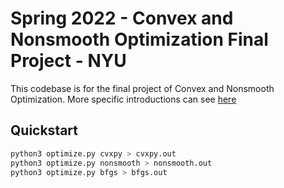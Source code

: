 # Spring 2022 - Convex and Nonsmooth Optimization Final Project - NYU

This codebase is for the final project of Convex and Nonsmooth Optimization. More specific introductions can see [here](convex_final.pdf)

## Quickstart
```Python
python3 optimize.py cvxpy > cvxpy.out
python3 optimize.py nonsmooth > nonsmooth.out
python3 optimize.py bfgs > bfgs.out
```